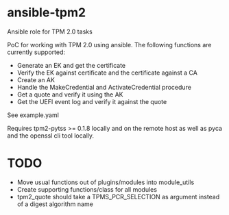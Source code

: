 # ansible-tpm2
Ansible role for TPM 2.0 tasks

PoC for working with TPM 2.0 using ansible.
The following functions are currently supported:
* Generate an EK and get the certificate
* Verify the EK against certificate and the certificate against a CA
* Create an AK
* Handle the MakeCredential and ActivateCredential procedure
* Get a quote and verify it using the AK
* Get the UEFI event log and verify it against the quote

See example.yaml

Requires tpm2-pytss >= 0.1.8 locally and on the remote host as well as pyca and the openssl cli tool locally.

# TODO
* Move usual functions out of plugins/modules into module_utils
* Create supporting functions/class for all modules
* tpm2_quote should take a TPMS_PCR_SELECTION as argument instead of a digest algorithm name
